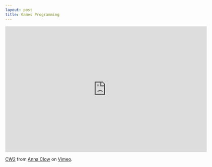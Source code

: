 ```yaml
---
layout: post
title: Games Programming
---
```


<iframe src="https://player.vimeo.com/video/207113412" width="640" height="400" frameborder="0" webkitallowfullscreen mozallowfullscreen allowfullscreen></iframe>
<p><a href="https://vimeo.com/207113412">CW2</a> from <a href="https://vimeo.com/user15289803">Anna Clow</a> on <a href="https://vimeo.com">Vimeo</a>.</p>
